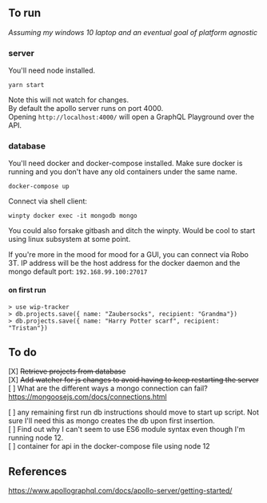 ## To run
*Assuming my windows 10 laptop and an eventual goal of platform agnostic*

### server 
You'll need node installed.
```
yarn start
```
Note this will not watch for changes.  
By default the apollo server runs on port 4000.  
Opening `http://localhost:4000/` will open a GraphQL Playground over the API.

### database
You'll need docker and docker-compose installed.
Make sure docker is running and you don't have any old containers under the same name.
```
docker-compose up
```

Connect via shell client:
```
winpty docker exec -it mongodb mongo

```
You could also forsake gitbash and ditch the winpty. Would be cool to start using linux subsystem at some point.

If you're more in the mood for mood for a GUI, you can connect via Robo 3T.
IP address will be the host address for the docker daemon and the mongo default port: `192.168.99.100:27017`

#### on first run
```
> use wip-tracker
> db.projects.save({ name: "Zaubersocks", recipient: "Grandma"})
> db.projects.save({ name: "Harry Potter scarf", recipient: "Tristan"})
```

## To do
[X] ~~Retrieve projects from database~~  
[X] ~~Add watcher for js changes to avoid having to keep restarting the server~~  
[ ] What are the different ways a mongo connection can fail? https://mongoosejs.com/docs/connections.html  

[ ] any remaining first run db instructions should move to start up script. Not sure I'll need this as mongo creates the db upon first insertion.  
[ ] Find out why I can't seem to use ES6 module syntax even though I'm running node 12.  
[ ] container for api in the docker-compose file using node 12

## References

https://www.apollographql.com/docs/apollo-server/getting-started/